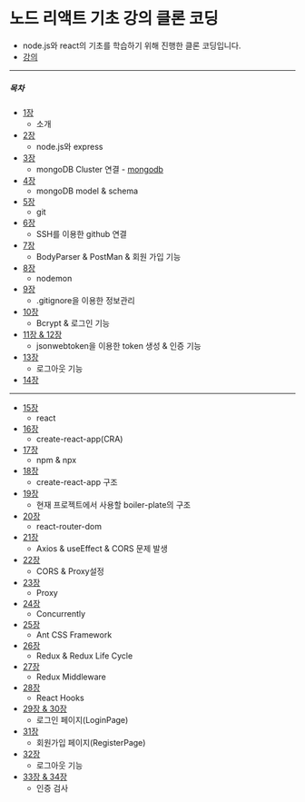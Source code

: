 # 노드 리액트 기초 강의 클론 코딩
- node.js와 react의 기초를 학습하기 위해 진행한 클론 코딩입니다.
- [강의](https://www.youtube.com/watch?v=fgoMqmNKE18&list=PL9a7QRYt5fqkZC9jc7jntD1WuAogjo_9T&index=1)
***

##### 목차
- [1장](https://github.com/lIIlllIl/boiler-plate-ko/blob/master/summary/lesson_1.md) 
    - 소개
- [2장](https://github.com/lIIlllIl/boiler-plate-ko/blob/master/summary/lesson_2.md)
    - node.js와 express 
- [3장](https://github.com/lIIlllIl/boiler-plate-ko/blob/master/summary/lesson_3.md)
    - mongoDB Cluster 연결 - [mongodb](https://www.mongodb.com/)
- [4장](https://github.com/lIIlllIl/boiler-plate-ko/blob/master/summary/lesson_4.md)
    - mongoDB model & schema 
- [5장](https://github.com/lIIlllIl/boiler-plate-ko/blob/master/summary/lesson_5.md)
    - git 
- [6장](https://github.com/lIIlllIl/boiler-plate-ko/blob/master/summary/lesson_6.md)
    - SSH를 이용한 github 연결 
- [7장](https://github.com/lIIlllIl/boiler-plate-ko/blob/master/summary/lesson_7.md)
    - BodyParser & PostMan & 회원 가입 기능 
- [8장](https://github.com/lIIlllIl/boiler-plate-ko/blob/master/summary/lesson_8.md)
     - nodemon 
- [9장](https://github.com/lIIlllIl/boiler-plate-ko/blob/master/summary/lesson_9.md)
    - .gitignore을 이용한 정보관리 
- [10장](https://github.com/lIIlllIl/boiler-plate-ko/blob/master/summary/lesson_10.md)
    - Bcrypt & 로그인 기능 
- [11장 & 12장](https://github.com/lIIlllIl/boiler-plate-ko/blob/master/summary/lesson_11&12.md)
    - jsonwebtoken을 이용한 token 생성 & 인증 기능 
- [13장](https://github.com/lIIlllIl/boiler-plate-ko/blob/master/summary/lesson_13.md)
    - 로그아웃 기능 
- [14장](https://github.com/lIIlllIl/boiler-plate-ko/blob/master/summary/lesson_14.md)
***
- [15장](https://github.com/lIIlllIl/boiler-plate-ko/blob/master/summary/lesson_15.md)
    - react 
- [16장](https://github.com/lIIlllIl/boiler-plate-ko/blob/master/summary/lesson_16.md)
    - create-react-app(CRA) 
- [17장](https://github.com/lIIlllIl/boiler-plate-ko/blob/master/summary/lesson_17.md)
    - npm & npx 
- [18장](https://github.com/lIIlllIl/boiler-plate-ko/blob/master/summary/lesson_18.md)
    - create-react-app 구조 
- [19장](https://github.com/lIIlllIl/boiler-plate-ko/blob/master/summary/lesson_19.md)
    - 현재 프로젝트에서 사용할 boiler-plate의 구조 
- [20장](https://github.com/lIIlllIl/boiler-plate-ko/blob/master/summary/lesson_20.md)
    - react-router-dom 
- [21장](https://github.com/lIIlllIl/boiler-plate-ko/blob/master/summary/lesson_21.md)
    - Axios & useEffect & CORS 문제 발생
- [22장](https://github.com/lIIlllIl/boiler-plate-ko/blob/master/summary/lesson_22.md)
    - CORS & Proxy설정
- [23장](https://github.com/lIIlllIl/boiler-plate-ko/blob/master/summary/lesson_23.md)
    - Proxy 
- [24장](https://github.com/lIIlllIl/boiler-plate-ko/blob/master/summary/lesson_24.md)
    - Concurrently 
- [25장](https://github.com/lIIlllIl/boiler-plate-ko/blob/master/summary/lesson_25.md)
    - Ant CSS Framework 
- [26장](https://github.com/lIIlllIl/boiler-plate-ko/blob/master/summary/lesson_26.md)
    - Redux & Redux Life Cycle 
- [27장](https://github.com/lIIlllIl/boiler-plate-ko/blob/master/summary/lesson_27.md)
    - Redux Middleware 
- [28장](https://github.com/lIIlllIl/boiler-plate-ko/blob/master/summary/lesson_28.md)
    - React Hooks 
- [29장 & 30장](https://github.com/lIIlllIl/boiler-plate-ko/blob/master/summary/lesson_29&30.md)
    - 로그인 페이지(LoginPage) 
- [31장](https://github.com/lIIlllIl/boiler-plate-ko/blob/master/summary/lesson_31.md)
    - 회원가입 페이지(RegisterPage)
- [32장](https://github.com/lIIlllIl/boiler-plate-ko/blob/master/summary/lesson_32.md)
    - 로그아웃 기능 
- [33장 & 34장](https://github.com/lIIlllIl/boiler-plate-ko/blob/master/summary/lesson_33&34.md)
    - 인증 검사   
